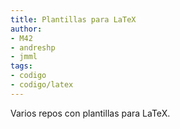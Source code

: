 ```yaml
---
title: Plantillas para LaTeX
author:
- M42
- andreshp
- jmml
tags:
- codigo
- codigo/latex
---
```


Varios repos con plantillas para LaTeX.
